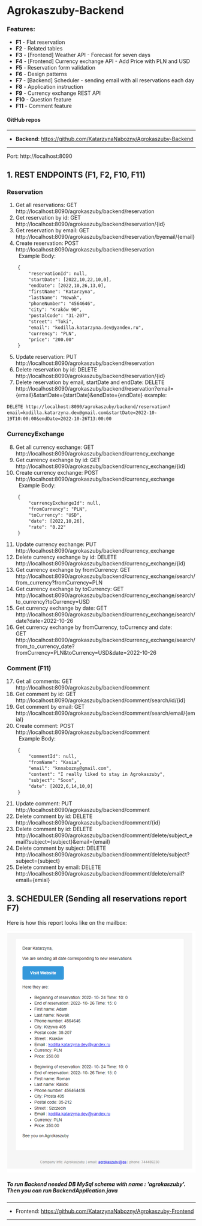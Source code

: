 # Agrokaszuby-Backend

### **Features**:
* **F1** - Flat reservation
* **F2** - Related tables
* **F3** - [Frontend] Weather API - Forecast for seven days
* **F4** - [Frontend] Currency exchange API - Add Price with PLN and USD
* **F5** - Reservation form validation
* **F6** - Design patterns
* **F7** - [Backend] Scheduler - sending email with all reservations each day
* **F8** - Application instruction
* **F9** - Currency exchange REST API
* **F10** - Question feature
* **F11** - Comment feature

#### GitHub repos

------
* **Backend**: https://github.com/KatarzynaNabozny/Agrokaszuby-Backend 
------
Port: http://localhost:8090 

## 1. REST ENDPOINTS (F1, F2, F10, F11)

### Reservation
1. Get all reservations: GET http://localhost:8090/agrokaszuby/backend/reservation
2. Get reservation by id: GET http://localhost:8090/agrokaszuby/backend/reservation/{id}
3. Get reservation by email: GET http://localhost:8090/agrokaszuby/backend/reservation/byemail/{email}
4. Create reservation: POST http://localhost:8090/agrokaszuby/backend/reservation \
  &nbsp;&nbsp;Example Body:
```
    {
        "reservationId": null,
        "startDate": [2022,10,22,10,0],
        "endDate": [2022,10,26,13,0],
        "firstName": "Katarzyna",
        "lastName": "Nowak",
        "phoneNumber": "4564646",
        "city": "Kraków 90",
        "postalCode": "31-207",
        "street": "Toki",
        "email": "kodilla.katarzyna.dev@yandex.ru",
        "currency": "PLN",
        "price": "200.00"
    }
```
5. Update reservation: PUT http://localhost:8090/agrokaszuby/backend/reservation
6. Delete reservation by id: DELETE http://localhost:8090/agrokaszuby/backend/reservation/{id} 
7. Delete reservation by email, startDate and endDate:
DELETE http://localhost:8090/agrokaszuby/backend/reservation?email={email}&startDate={startDate}&endDate={endDate} 
example:
```
DELETE http://localhost:8090/agrokaszuby/backend/reservation?email=kodilla.katarzyna.dev@gmail.com&startDate=2022-10-19T10:00:00&endDate=2022-10-26T13:00:00 
```
### CurrencyExchange
8. Get all currency exchange: GET http://localhost:8090/agrokaszuby/backend/currency_exchange
9. Get currency exchange by id: GET http://localhost:8090/agrokaszuby/backend/currency_exchange/{id}
10. Create currency exchange: POST http://localhost:8090/agrokaszuby/backend/currency_exchange \
   &nbsp;&nbsp;Example Body:
```
    {
        "currencyExchangeId": null,
        "fromCurrency": "PLN",
        "toCurrency": "USD",
        "date": [2022,10,26],
        "rate": "0.22"
    }
```
11. Update currency exchange: PUT http://localhost:8090/agrokaszuby/backend/currency_exchange
12. Delete currency exchange by id: DELETE http://localhost:8090/agrokaszuby/backend/currency_exchange/{id}
13. Get currency exchange by fromCurrency: GET http://localhost:8090/agrokaszuby/backend/currency_exchange/search/from_currency?fromCurrency=PLN
14. Get currency exchange by toCurrency: GET http://localhost:8090/agrokaszuby/backend/currency_exchange/search/to_currency?toCurrency=USD
15. Get currency exchange by date: GET http://localhost:8090/agrokaszuby/backend/currency_exchange/search/date?date=2022-10-26
16. Get currency exchange by fromCurrency, toCurrency and date: \
GET http://localhost:8090/agrokaszuby/backend/currency_exchange/search/from_to_currency_date?fromCurrency=PLN&toCurrency=USD&date=2022-10-26

### Comment (F11)

17. Get all comments: GET http://localhost:8090/agrokaszuby/backend/comment
18. Get comment by id: GET http://localhost:8090/agrokaszuby/backend/comment/search/id/{id}
19. Get comment by email: GET http://localhost:8090/agrokaszuby/backend/comment/search/email/{emial}
20. Create comment: POST http://localhost:8090/agrokaszuby/backend/comment \
    &nbsp;&nbsp;Example Body:
```
    {
        "commentId": null,
        "fromName": "Kasia",
        "email": "knnabozny@gmail.com",
        "content": "I really liked to stay in Agrokaszuby",
        "subject": "Soon",
        "date": [2022,6,14,10,0]
    }
```
21. Update comment: PUT http://localhost:8090/agrokaszuby/backend/comment 
22. Delete comment by id: DELETE http://localhost:8090/agrokaszuby/backend/comment/{id}
23. Delete comment by id: DELETE http://localhost:8090/agrokaszuby/backend/comment/delete/subject_email?subject={subject}&email={email}
24. Delete comment by subject: DELETE http://localhost:8090/agrokaszuby/backend/comment/delete/subject?subject={subject}
25. Delete comment by email: DELETE http://localhost:8090/agrokaszuby/backend/comment/delete/email?email={emial}



## 3. SCHEDULER (Sending all reservations report F7)
Here is how this report looks like on the mailbox:

![img.png](src/main/resources/static/scheduler_email.png)


##### To run Backend needed DB MySql schema with name : '**agrokaszuby**'. Then you can run **BackendApplication.java**

------
* Frontend: https://github.com/KatarzynaNabozny/Agrokaszuby-Frontend 
------



